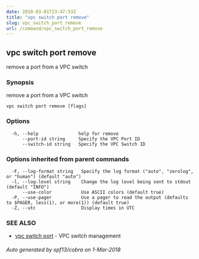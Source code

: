 ```yaml
---
date: 2018-03-01T23:47:53Z
title: "vpc switch port remove"
slug: vpc_switch_port_remove
url: /command/vpc_switch_port_remove
---
```

## vpc switch port remove

remove a port from a VPC switch

### Synopsis


remove a port from a VPC switch

```
vpc switch port remove [flags]
```

### Options

```
  -h, --help               help for remove
      --port-id string     Specify the VPC Port ID
      --switch-id string   Specify the VPC Switch ID
```

### Options inherited from parent commands

```
  -F, --log-format string   Specify the log format ("auto", "zerolog", or "human") (default "auto")
  -l, --log-level string    Change the log level being sent to stdout (default "INFO")
      --use-color           Use ASCII colors (default true)
  -P, --use-pager           Use a pager to read the output (defaults to $PAGER, less(1), or more(1)) (default true)
  -Z, --utc                 Display times in UTC
```

### SEE ALSO
* [vpc switch port](/command/vpc_switch_port)	 - VPC switch management

###### Auto generated by spf13/cobra on 1-Mar-2018
